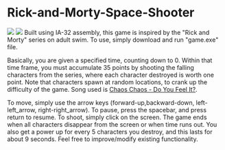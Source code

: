 # Rick-and-Morty-Space-Shooter
![](https://imgix.ranker.com/collection_img/1/1243/original/rick-and-morty-u6?w=751&h=271&fm=pjpg&fit=crop&q=50)
![](https://i.ibb.co/sP1SXCz/rickandmorty.png)
Built using IA-32 assembly, this game is inspired by the "Rick and Morty" series on adult swim. To use, simply download and run "game.exe" file. 

Basically, you are given a specified time, counting down to 0. Within that time frame,
you must accumulate 35 points by shooting the falling characters from the series, where each 
character destroyed is worth one point. Note that characters spawn at random locations, to crank up
the difficulty of the game. Song used is <a href="https://www.youtube.com/watch?v=pTA0DSfrGZ0">Chaos Chaos - Do You Feel It?</a>.

To move, simply use the arrow keys (forward-up,backward-down, left-left_arrow, right-right_arrow). 
To pause, press the spacebar, and press return to resume. 
To shoot, simply click on the screen. The game ends when all characters disappear from the screen or when time runs out.
You also get a power up for every 5 characters you destroy, and this lasts for about 9 seconds.
Feel free to improve/modify existing functionality.
